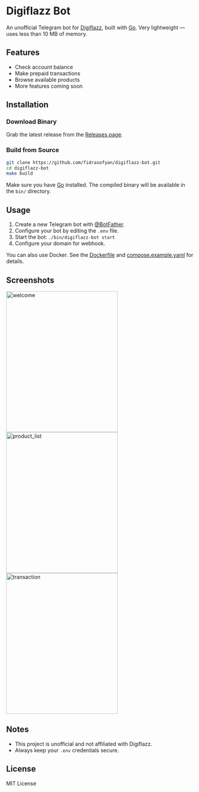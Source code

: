 # Digiflazz Bot

An unofficial Telegram bot for [Digiflazz](https://digiflazz.com), built with [Go](https://go.dev). Very lightweight — uses less than 10 MB of memory.

## Features

- Check account balance
- Make prepaid transactions
- Browse available products
- More features coming soon

## Installation

### Download Binary

Grab the latest release from the [Releases page](https://github.com/fidrasofyan/digiflazz-bot/releases).

### Build from Source

```sh
git clone https://github.com/fidrasofyan/digiflazz-bot.git
cd digiflazz-bot
make build
```

Make sure you have [Go](https://go.dev) installed. The compiled binary will be available in the `bin/` directory.

## Usage

1. Create a new Telegram bot with [@BotFather](https://t.me/botfather).
2. Configure your bot by editing the `.env` file.
3. Start the bot: `./bin/digiflazz-bot start`
4. Configure your domain for webhook.

You can also use Docker. See the [Dockerfile](https://github.com/fidrasofyan/digiflazz-bot/blob/main/Dockerfile) and [compose.example.yaml](https://github.com/fidrasofyan/digiflazz-bot/blob/main/compose.example.yaml) for details.

## Screenshots

<img width="300" height="378" alt="welcome" src="https://github.com/user-attachments/assets/57847d73-19a0-4a51-9180-8cedba33bc7e" />
<img width="300" height="378" alt="product_list" src="https://github.com/user-attachments/assets/8d0720bb-1720-4f78-8f27-f6a63f0793b2" />
<img width="300" height="378" alt="transaction" src="https://github.com/user-attachments/assets/b1aa795e-667d-4817-891e-18b22a1844e6" />

## Notes

- This project is unofficial and not affiliated with Digiflazz.
- Always keep your `.env` credentials secure.

## License

MIT License
